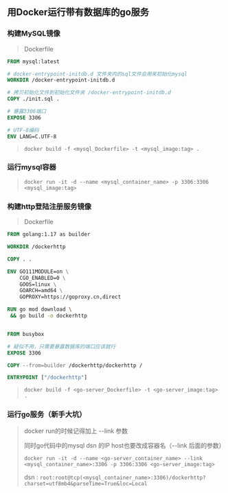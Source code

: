 

## 用Docker运行带有数据库的go服务

### 构建MySQL镜像

> Dockerfile      

```dockerfile
FROM mysql:latest

# docker-entrypoint-initdb.d 文件夹内的sql文件会用来初始化mysql
WORKDIR /docker-entrypoint-initdb.d

# 拷贝初始化文件到初始化文件夹 /docker-entrypoint-initdb.d
COPY ./init.sql .

# 暴露3306端口
EXPOSE 3306

# UTF-8编码
ENV LANG=C.UTF-8
```

> `docker build -f <mysql_Dockerfile> -t <mysql_image:tag> .`

### 运行mysql容器

> `docker run -it -d --name <mysql_container_name> -p 3306:3306 <mysql_image:tag> `

### 构建http登陆注册服务镜像

> Dockerfile

```dockerfile
FROM golang:1.17 as builder

WORKDIR /dockerhttp

COPY . .

ENV GO111MODULE=on \
    CGO_ENABLED=0 \
    GOOS=linux \
    GOARCH=amd64 \
    GOPROXY=https://goproxy.cn,direct

RUN go mod download \
 && go build -o dockerhttp


FROM busybox

# 疑似不用，只需要暴露数据库的端口应该就行
EXPOSE 3306

COPY --from=builder /dockerhttp/dockerhttp /

ENTRYPOINT ["/dockerhttp"]
```

> `docker build -f <go-server_Dockerfile> -t <go-server_image:tag> .`      

### 运行go服务（新手大坑）

> docker run的时候记得加上 --link 参数        
>
> 同时go代码中的mysql dsn 的IP host也要改成容器名（--link 后面的参数）    
>
> 
>
> `docker run -it -d --name <go-server_container_name> --link <mysql_container_name>:3306 -p 3306:3306 <go-server_image:tag>`       
>
> dsn : `root:root@tcp(<mysql_container_name>:3306)/dockerhttp?charset=utf8mb4&parseTime=True&loc=Local`        